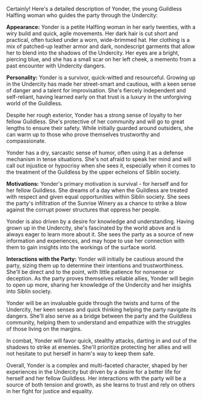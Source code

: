 Certainly! Here's a detailed description of Yonder, the young Guildless Halfling woman who guides the party through the Undercity:

**Appearance:**
Yonder is a petite Halfling woman in her early twenties, with a wiry build and quick, agile movements. Her dark hair is cut short and practical, often tucked under a worn, wide-brimmed hat. Her clothing is a mix of patched-up leather armor and dark, nondescript garments that allow her to blend into the shadows of the Undercity. Her eyes are a bright, piercing blue, and she has a small scar on her left cheek, a memento from a past encounter with Undercity dangers.

**Personality:**
Yonder is a survivor, quick-witted and resourceful. Growing up in the Undercity has made her street-smart and cautious, with a keen sense of danger and a talent for improvisation. She's fiercely independent and self-reliant, having learned early on that trust is a luxury in the unforgiving world of the Guildless.

Despite her rough exterior, Yonder has a strong sense of loyalty to her fellow Guildless. She's protective of her community and will go to great lengths to ensure their safety. While initially guarded around outsiders, she can warm up to those who prove themselves trustworthy and compassionate.

Yonder has a dry, sarcastic sense of humor, often using it as a defense mechanism in tense situations. She's not afraid to speak her mind and will call out injustice or hypocrisy when she sees it, especially when it comes to the treatment of the Guildless by the upper echelons of Siblín society.

**Motivations:**
Yonder's primary motivation is survival - for herself and for her fellow Guildless. She dreams of a day when the Guildless are treated with respect and given equal opportunities within Siblín society. She sees the party's infiltration of the Sunrise Winery as a chance to strike a blow against the corrupt power structures that oppress her people.

Yonder is also driven by a desire for knowledge and understanding. Having grown up in the Undercity, she's fascinated by the world above and is always eager to learn more about it. She sees the party as a source of new information and experiences, and may hope to use her connection with them to gain insights into the workings of the surface world.

**Interactions with the Party:**
Yonder will initially be cautious around the party, sizing them up to determine their intentions and trustworthiness. She'll be direct and to the point, with little patience for nonsense or deception. As the party proves themselves reliable allies, Yonder will begin to open up more, sharing her knowledge of the Undercity and her insights into Siblín society.

Yonder will be an invaluable guide through the twists and turns of the Undercity, her keen senses and quick thinking helping the party navigate its dangers. She'll also serve as a bridge between the party and the Guildless community, helping them to understand and empathize with the struggles of those living on the margins.

In combat, Yonder will favor quick, stealthy attacks, darting in and out of the shadows to strike at enemies. She'll prioritize protecting her allies and will not hesitate to put herself in harm's way to keep them safe.

Overall, Yonder is a complex and multi-faceted character, shaped by her experiences in the Undercity but driven by a desire for a better life for herself and her fellow Guildless. Her interactions with the party will be a source of both tension and growth, as she learns to trust and rely on others in her fight for justice and equality.